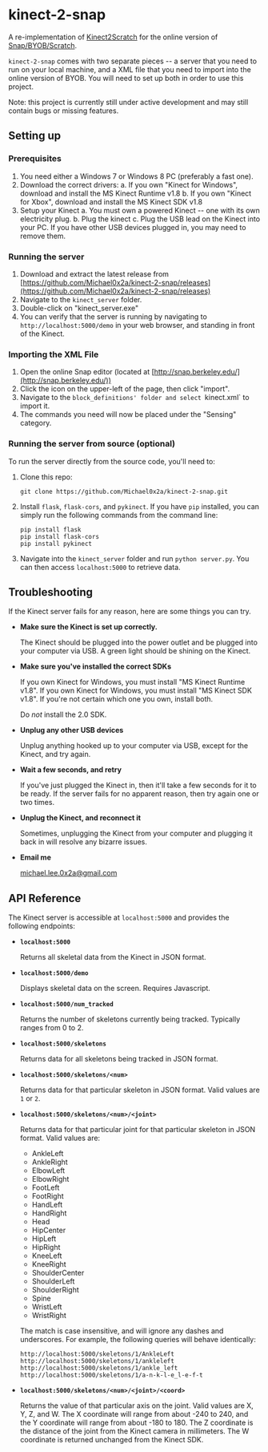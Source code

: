 # kinect-2-snap

A re-implementation of [Kinect2Scratch](http://scratch.saorog.com/) for the online 
version of [Snap/BYOB/Scratch](http://snap.berkeley.edu/).

`kinect-2-snap` comes with two separate pieces -- a server that you need to 
run on your local machine, and a XML file that you need to import into the online 
version of BYOB. You will need to set up both in order to use this project.

Note: this project is currently still under active development and may still contain
bugs or missing features.

## Setting up 

### Prerequisites

1.  You need either a Windows 7 or Windows 8 PC (preferably a fast one).
2.  Download the correct drivers:
    a.  If you own "Kinect for Windows", download and install the MS Kinect 
        Runtime v1.8
    b.  If you own "Kinect for Xbox", download and install the MS Kinect SDK v1.8
3.  Setup your Kinect
    a.  You must own a powered Kinect -- one with its own electricity plug.
    b.  Plug the kinect 
    c.  Plug the USB lead on the Kinect into your PC. If you have other USB devices 
        plugged in, you may need to remove them.

### Running the server

1.  Download and extract the latest release from 
    [https://github.com/Michael0x2a/kinect-2-snap/releases](https://github.com/Michael0x2a/kinect-2-snap/releases)
2.  Navigate to the `kinect_server` folder.
3.  Double-click on "kinect_server.exe"
4.  You can verify that the server is running by navigating to 
    `http://localhost:5000/demo` in your web browser, and standing in front of 
    the Kinect.

### Importing the XML File 

1.  Open the online Snap editor (located at 
    [http://snap.berkeley.edu/](http://snap.berkeley.edu/))
2.  Click the icon on the upper-left of the page, then click "import".
3.  Navigate to the `block_definitions' folder and select `kinect.xml` to import it.
4.  The commands you need will now be placed under the "Sensing" category.

### Running the server from source (optional)

To run the server directly from the source code, you'll need to:

1.  Clone this repo:

        git clone https://github.com/Michael0x2a/kinect-2-snap.git

2.  Install `flask`, `flask-cors`, and `pykinect`. If you have `pip` installed, 
    you can simply run the following commands from the command line:
    
        pip install flask
        pip install flask-cors
        pip install pykinect 
        
3.  Navigate into the `kinect_server` folder and run `python server.py`.
    You can then access `localhost:5000` to retrieve data.
    
    
## Troubleshooting

If the Kinect server fails for any reason, here are some things you can try.

-   **Make sure the Kinect is set up correctly.**

    The Kinect should be plugged into the power outlet and be plugged into your 
    computer via USB. A green light should be shining on the Kinect.
    
-   **Make sure you've installed the correct SDKs**
    
    If you own Kinect for Windows, you must install "MS Kinect Runtime v1.8". If 
    you own Kinect for Windows, you must install "MS Kinect SDK v1.8". If you're 
    not certain which one you own, install both.
    
    Do _not_ install the 2.0 SDK.
    
-   **Unplug any other USB devices**

    Unplug anything hooked up to your computer via USB, except for the Kinect, and 
    try again.
    
-   **Wait a few seconds, and retry**
    
    If you've just plugged the Kinect in, then it'll take a few seconds for it to
    be ready. If the server fails for no apparent reason, then try again one or two
    times.
    
-   **Unplug the Kinect, and reconnect it**

    Sometimes, unplugging the Kinect from your computer and plugging it back in will
    resolve any bizarre issues.
    
-   **Email me**

    michael.lee.0x2a@gmail.com 

## API Reference 

The Kinect server is accessible at `localhost:5000` and provides the following 
endpoints:

-   **`localhost:5000`**

    Returns all skeletal data from the Kinect in JSON format.
    
-   **`localhost:5000/demo`**

    Displays skeletal data on the screen. Requires Javascript.
    
-   **`localhost:5000/num_tracked`**
    
    Returns the number of skeletons currently being tracked. Typically ranges 
    from 0 to 2.
    
-   **`localhost:5000/skeletons`**
    
    Returns data for all skeletons being tracked in JSON format.
    
-   **`localhost:5000/skeletons/<num>`**

    Returns data for that particular skeleton in JSON format. Valid values are `1` or `2`.

-   **`localhost:5000/skeletons/<num>/<joint>`**

    Returns data for that particular joint for that particular skeleton in JSON 
    format. Valid values are:
    
    -   AnkleLeft
    -   AnkleRight
    -   ElbowLeft
    -   ElbowRight
    -   FootLeft
    -   FootRight
    -   HandLeft
    -   HandRight
    -   Head
    -   HipCenter
    -   HipLeft
    -   HipRight
    -   KneeLeft
    -   KneeRight
    -   ShoulderCenter
    -   ShoulderLeft
    -   ShoulderRight
    -   Spine
    -   WristLeft
    -   WristRight
    
    The match is case insensitive, and will ignore any dashes and underscores. For 
    example, the following queries will behave identically:
    
        http://localhost:5000/skeletons/1/AnkleLeft
        http://localhost:5000/skeletons/1/ankleleft
        http://localhost:5000/skeletons/1/ankle_left
        http://localhost:5000/skeletons/1/a-n-k-l-e_l-e-f-t
        
-   **`localhost:5000/skeletons/<num>/<joint>/<coord>`**

    Returns the value of that particular axis on the joint. Valid values are X, Y, 
    Z, and W. The X coordinate will range from about -240 to 240, and the Y coordinate 
    will range from about -180 to 180. The Z coordinate is the distance of the 
    joint from the Kinect camera in millimeters. The W coordinate is returned unchanged 
    from the Kinect SDK.
    